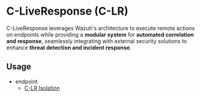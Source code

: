 # C-LiveResponse (C-LR)
C-LiveResponse leverages Wazuh's architecture to execute remote actions on endpoints while providing a **modular system** for **automated correlation and response**, seamlessly integrating with external security solutions to enhance **threat detection and incident response**.

## Usage
- endpoint
    - [C-LR Isolation](./endpoint/C-LR%20Isolatation.md)
